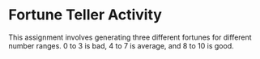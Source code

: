 # Fortune Teller Activity
This assignment involves generating three different fortunes for different number ranges. 0 to 3 is bad, 4 to 7 is average, and 8 to 10 is good.
